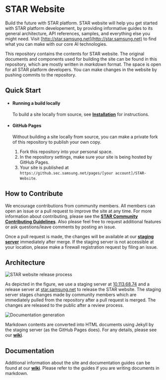 # STAR Website
Build the future with STAR platform. STAR website will help you get started with STAR platform developement, by providing informative guides to its general architecture, API references, samples, and everything else you might need. Visit [http://star.samsung.net](http://star.samsung.net) to find what you can make with our core AI technologies.

This repository contains the contents for STAR website. The original documents and components used for building the site can be found in this repository, which are mostly written in _markdown_ format. The space is open for all STAR platform developers. You can make changes in the website by pushing commits to the repository.

## Quick Start

- #### Running a build locally
  To build a site locally from source, see [**Installation**](https://github.sec.samsung.net/STAR/STAR-Website/wiki/Installation) for instructions.

- #### GitHub Pages
  Without building a site locally from source, you can make a private fork of this repository to publish your own copy.
  1. Fork this repository into your personal space.
  2. In the repository settings, make sure your site is being hosted by GitHub Pages.
  3. Your site is published at `https://github.sec.samsung.net/pages/[your account]/STAR-Website`.

## How to Contribute
We encourage contributions from community members. All members can open an issue or a pull request to improve the site at any time. For more information about contributing, please see the [**STAR Community Contributing Guidelines**](https://github.sec.samsung.net/RS7-STAR/STAR-Platform/blob/master/HOW-TO/contributing.md). Also please feel free to request additional features or ask questions/leave comments by posting an issue.

Once a pull request is made, the changes will be available at our [**staging server**](http://10.113.68.74) immediately after merge. If the staging server is not accessible at your location, please make a firewall registration request by filing an issue.

## Architecture
![STAR website release process](https://github.sec.samsung.net/pages/STAR/STAR-Website/assets/wiki/star_website.png)

As depicted in the figure, we use a staging server at [10.113.68.74](http://10.113.68.74) and a release server at [star.samsung.net](http://star.samsung.net) to release the STAR website. The staging server stages changes made by community members which are immediately pulled from the repository after a pull request is merged. The changes are released to the public after a review process.

![Documentation generation](https://github.sec.samsung.net/pages/STAR/STAR-Website/assets/wiki/basic-documentation-generation.jpg)

Markdown contents are converted into HTML documents using Jekyll by the staging server (as the GitHub Pages does). For any details, please see our [**wiki**](https://github.sec.samsung.net/STAR/STAR-Website/wiki).

## Documentation
Additional information about the site and documentation guides can be found at our [**wiki**](https://github.sec.samsung.net/STAR/STAR-Website/wiki). Please refer to the guides if you are writing documents in markdown.


